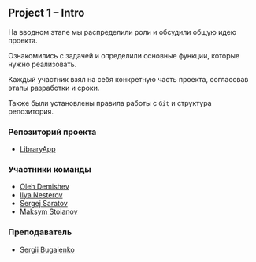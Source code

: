 ## Project 1 – Intro
На вводном этапе мы распределили роли и обсудили общую идею проекта.

Ознакомились с задачей и определили основные функции, которые нужно реализовать.

Каждый участник взял на себя конкретную часть проекта, согласовав этапы разработки и сроки.

Также были установлены правила работы с `Git` и структура репозитория.

### Репозиторий проекта
- [LibraryApp](https://github.com/s-saratov/LibraryApp)

### Участники команды
- [Oleh Demishev](https://github.com/OlehDemishev)
- [Ilya Nesterov](https://github.com/Volkde)
- [Sergej Saratov](https://github.com/s-saratov)
- [Maksym Stoianov](https://github.com/MaksymStoianov)

### Преподаватель
- [Sergii Bugaienko](https://github.com/Bugaienko)
